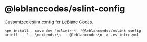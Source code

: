 # @leblanccodes/eslint-config

Customized eslint config for LeBlanc Codes.

    npm install --save-dev 'eslint>=4' '@leblanccodes/eslint-config'
    printf -- '---\nextends:\n  - @leblanccodes\n' > .eslintrc.yml

